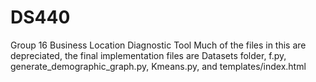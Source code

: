 # DS440
Group 16 Business Location Diagnostic Tool
Much of the files in this are depreciated, the final implementation files are Datasets folder, f.py, generate_demographic_graph.py, Kmeans.py, and templates/index.html
